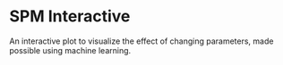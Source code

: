 # SPM Interactive  
An interactive plot to visualize the effect of changing parameters, made possible using machine learning.